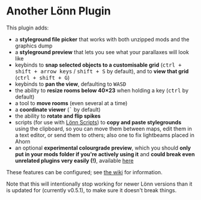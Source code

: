 # Another Lönn Plugin

This plugin adds:
- a **styleground file picker** that works with both unzipped mods and the graphics dump
- a **styleground preview** that lets you see what your parallaxes will look like
- keybinds to **snap selected objects to a customisable grid** (<kbd>ctrl + shift + arrow keys</kbd> / <kbd>shift + S</kbd> by default), and to **view that grid** (<kbd>ctrl + shift + G</kbd>)
- keybinds to **pan the view**, defaulting to <kbd>W</kbd><kbd>A</kbd><kbd>S</kbd><kbd>D</kbd>
- the ability to **resize rooms below 40×23** when holding a key (<kbd>ctrl</kbd> by default)
- a tool to **move rooms** (even several at a time)
- a **coordinate viewer** (<kbd>`</kbd> by default)
- the ability to **rotate and flip spikes**
- scripts (for use with [Lönn Scripts](https://gamebanana.com/tools/8050)) to **copy and paste stylegrounds** using the clipboard, so you can move them between maps, edit them in a text editor, or send them to others; also one to fix lightbeams placed in Ahorn
- an optional **experimental colourgrade preview**, which you should **only put in your mods folder if you're actively using it** and **could break even unrelated plugins very easily (!)**, available [here](https://github.com/microlith57/AnotherLoennPlugin/releases/tag/colorgrading-v1.0.0)

These features can be configured; see [the wiki](https://github.com/microlith57/AnotherLoennPlugin/wiki) for information.

Note that this will intentionally stop working for newer Lönn versions than it is updated for (currently v0.5.1), to make sure it doesn't break things.
